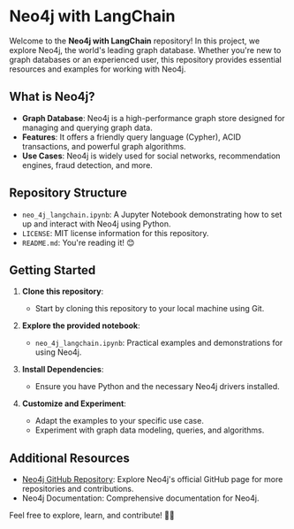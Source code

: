 # Neo4j with LangChain

Welcome to the **Neo4j with LangChain** repository! In this project, we explore Neo4j, the world's leading graph database. Whether you're new to graph databases or an experienced user, this repository provides essential resources and examples for working with Neo4j.

## What is Neo4j?

- **Graph Database**: Neo4j is a high-performance graph store designed for managing and querying graph data.
- **Features**: It offers a friendly query language (Cypher), ACID transactions, and powerful graph algorithms.
- **Use Cases**: Neo4j is widely used for social networks, recommendation engines, fraud detection, and more.

## Repository Structure

- `neo_4j_langchain.ipynb`: A Jupyter Notebook demonstrating how to set up and interact with Neo4j using Python.
- `LICENSE`: MIT license information for this repository.
- `README.md`: You're reading it! 😊

## Getting Started

1. **Clone this repository**:
   - Start by cloning this repository to your local machine using Git.

2. **Explore the provided notebook**:
   - `neo_4j_langchain.ipynb`: Practical examples and demonstrations for using Neo4j.

3. **Install Dependencies**:
   - Ensure you have Python and the necessary Neo4j drivers installed.

4. **Customize and Experiment**:
   - Adapt the examples to your specific use case.
   - Experiment with graph data modeling, queries, and algorithms.

## Additional Resources

- [Neo4j GitHub Repository](https://github.com/neo4j): Explore Neo4j's official GitHub page for more repositories and contributions.
- Neo4j Documentation: Comprehensive documentation for Neo4j.

Feel free to explore, learn, and contribute! 🚀🌐
